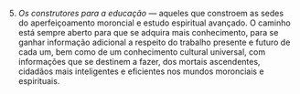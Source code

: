 ﻿5. *Os construtores para a educação —* aqueles que constroem as sedes do aperfeiçoamento moroncial e estudo espiritual avançado. O caminho está sempre aberto para que se adquira mais conhecimento, para se ganhar informação adicional a respeito do trabalho presente e futuro de cada um, bem como de um conhecimento cultural universal, com informações que se destinem a fazer, dos mortais ascendentes, cidadãos mais inteligentes e eficientes nos mundos moronciais e espirituais.